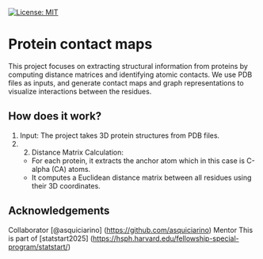 [![License: MIT](https://img.shields.io/badge/License-MIT-yellow.svg)](https://opensource.org/licenses/MIT)

# Protein contact maps 

This project focuses on extracting structural information from proteins 
by computing distance matrices and identifying atomic contacts. 
We use PDB files as inputs, and generate contact maps and graph 
representations to visualize interactions between the residues.

## How does it work? 

1) Input: The project takes 3D protein structures from PDB files.
2) 2. Distance Matrix Calculation:
    * For each protein, it extracts the anchor atom which in this case is 
    C-alpha (CA) atoms.
    * It computes a Euclidean distance matrix 
    between all residues using their 3D coordinates.


## Acknowledgements 
Collaborator [@asquiciarino] (https://github.com/asquiciarino)
Mentor 
This is part of [statstart2025] (https://hsph.harvard.edu/fellowship-special-program/statstart/)